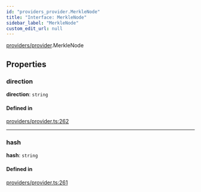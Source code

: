 ```yaml
---
id: "providers_provider.MerkleNode"
title: "Interface: MerkleNode"
sidebar_label: "MerkleNode"
custom_edit_url: null
---
```


[providers/provider](../modules/providers_provider.md).MerkleNode

## Properties

### direction

 **direction**: `string`

#### Defined in

[providers/provider.ts:262](https://github.com/near/near-api-js/blob/ecc6fa8f/packages/near-api-js/src/providers/provider.ts#L262)

___

### hash

 **hash**: `string`

#### Defined in

[providers/provider.ts:261](https://github.com/near/near-api-js/blob/ecc6fa8f/packages/near-api-js/src/providers/provider.ts#L261)
